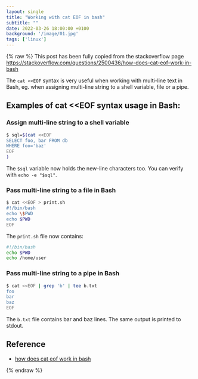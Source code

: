 ```yaml
---
layout: single
title: "Working with cat EOF in bash"
subtitle: ""
date: 2022-03-26 18:00:00 +0100
background: '/image/01.jpg'
tags: ['linux']
---
```


{% raw %}
This post has been fully copied from the stackoverflow page https://stackoverflow.com/questions/2500436/how-does-cat-eof-work-in-bash

The ``cat <<EOF`` syntax is very useful when working with multi-line text in Bash, eg. when assigning multi-line string to a shell variable, file or a pipe.


## Examples of cat <<EOF syntax usage in Bash:
###  Assign multi-line string to a shell variable

````bash
$ sql=$(cat <<EOF
SELECT foo, bar FROM db
WHERE foo='baz'
EOF
)
````

The ``$sql`` variable now holds the new-line characters too. You can verify with ``echo -e "$sql"``.

###  Pass multi-line string to a file in Bash
````bash
$ cat <<EOF > print.sh
#!/bin/bash
echo \$PWD
echo $PWD
EOF
````

The ``print.sh`` file now contains:

````bash
#!/bin/bash
echo $PWD
echo /home/user
````

### Pass multi-line string to a pipe in Bash

````bash
$ cat <<EOF | grep 'b' | tee b.txt
foo
bar
baz
EOF
````

The ``b.txt`` file contains bar and baz lines. The same output is printed to stdout.

## Reference
- [how does cat eof work in bash](https://stackoverflow.com/questions/2500436/how-does-cat-eof-work-in-bash)

{% endraw %}
